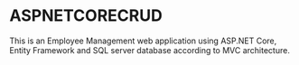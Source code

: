 # ASPNETCORECRUD

This is an Employee Management web application using ASP.NET Core, Entity
Framework and SQL server database according to MVC architecture.
